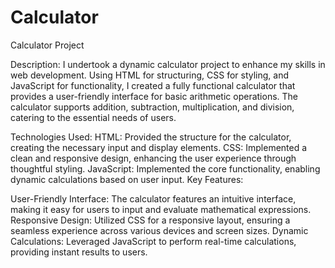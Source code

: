 # Calculator
Calculator Project

Description:
I undertook a dynamic calculator project to enhance my skills in web development. Using HTML for structuring, CSS for styling, and JavaScript for functionality, I created a fully functional calculator that provides a user-friendly interface for basic arithmetic operations. The calculator supports addition, subtraction, multiplication, and division, catering to the essential needs of users.

Technologies Used:
HTML: Provided the structure for the calculator, creating the necessary input and display elements.
CSS: Implemented a clean and responsive design, enhancing the user experience through thoughtful styling.
JavaScript: Implemented the core functionality, enabling dynamic calculations based on user input.
Key Features:

User-Friendly Interface: 
The calculator features an intuitive interface, making it easy for users to input and evaluate mathematical expressions.
Responsive Design: Utilized CSS for a responsive layout, ensuring a seamless experience across various devices and screen sizes.
Dynamic Calculations: Leveraged JavaScript to perform real-time calculations, providing instant results to users.
